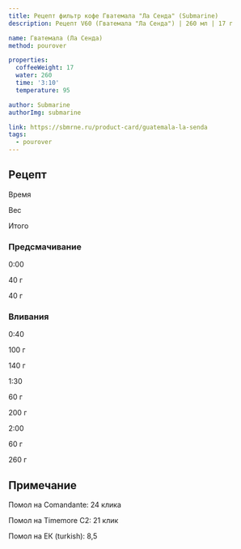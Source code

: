 ```yaml
---
title: Рецепт фильтр кофе Гватемала "Ла Сенда" (Submarine)
description: Рецепт V60 (Гватемала "Ла Сенда") | 260 мл | 17 г

name: Гватемала (Ла Сенда)
method: pourover

properties:
  coffeeWeight: 17
  water: 260
  time: '3:10'
  temperature: 95

author: Submarine
authorImg: submarine

link: https://sbmrne.ru/product-card/guatemala-la-senda
tags:
  - pourover
---
```


## Рецепт


<div class="time-line">

Время

Вес

Итого

</div>

### Предсмачивание

<div class="time-line">

0:00

40 г

40 г

</div>


### Вливания

<div class="time-line">

0:40

100 г

140 г

</div>

<div class="time-line">

1:30

60 г

200 г

</div>

<div class="time-line">

2:00

60 г

260 г

</div>


<div class="info-note">

## Примечание

Помол на Comandante: 24 клика

Помол на Timemore C2: 21 клик

Помол на ЕК (turkish): 8,5
</div>
